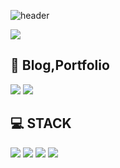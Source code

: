 ![header](https://capsule-render.vercel.app/api?type=wave&color=auto&height=300&section=header&text=K.M.K%20Git&fontSize=90)



<a href="https://hits.seeyoufarm.com"><img src="https://hits.seeyoufarm.com/api/count/incr/badge.svg?url=https%3A%2F%2Fgithub.com%2Fsopand%2Fhit-counter&count_bg=%23BC169E&title_bg=%232DA2CE&icon=awesomelists.svg&icon_color=%231324EC&title=%EC%A1%B0%ED%9A%8C%EC%88%98&edge_flat=false"/></a>

## 📧 Blog,Portfolio
 <span>
  <img src="https://img.shields.io/badge/Tistory-EA5220?style=for-the-badge&logo=Tistory&logoColor=white">
  <img src="https://img.shields.io/badge/Notion-ffffff?style=for-the-badge&logo=Notion&logoColor=black">
</span>

## 💻 STACK


<span>
  <img src="https://img.shields.io/badge/html5-E34F26?style=for-the-badge&logo=html5&logoColor=white">
  <img src="https://img.shields.io/badge/JavaScript-F7DF1E?style=for-the-badge&logo=JavaScript&logoColor=black">
  <img src="https://img.shields.io/badge/jQuery-0769AD?style=for-the-badge&logo=jQuery&logoColor=white">
  <img src="https://img.shields.io/badge/CSS-1572B6?style=for-the-badge&logo=CSS3&logoColor=white">
</span>
